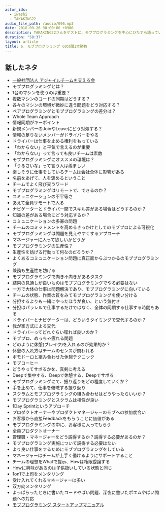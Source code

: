 ```yaml
---
actor_ids:
  - iwashi 
  - TAKAKING22
audio_file_path: /audio/006.mp3
date: 2018-09-26 00:00:00 +0900
description: TAKAKING22さんをゲストに、モブプログラミングを中心にひたすら語っていただいたエピソードです。
duration: "58:37"
layout: article
title: 6. モブプログラミング 60分間1本勝負
---
```


## 話したネタ
- [一般社団法人 アジャイルチームを支える会](http://www.agileteam.jp/)
- モブプログラミングとは？
- 1台のマシンを使うのは重要？
- 複数マシンのコードの同期はどうする？
- 各々のマシンの環境が微妙に違う問題をどう対応する？
- ペアプログラミングとモブプログラミングの差分は？
- Whole Team Approach
- 情報同期がキーポイント
- 新規メンバーのJoinやLeaveにどう対処する？
- 情報の足りないメンバーがドライバーをやる
- ドライバーは仕事を止める権利をもっている
- 「わからない」と平気で言えるのが重要
- 「わからない」って言っても良いチームは素敵
-  モブプログラミングにオススメの環境は？
- 「うるさいな」って言う人は羨ましい
- 楽しそうに仕事をしているチームは会社全体に影響がある
- 名前をあげて、人を褒めるということ
- チームでよく飛び交うワード
- モブプログラミングはリモートで、できるのか？
- コミュニケーションの不平等さ
- あえて全員リモートで入る
- ナビゲーターとドライバー間でスキル差がある場合はどうするのか？
- 知識の差がある場合にどう対応するか？
- コミュニケーションの多寡の問題
- チームのコミットメントを高めるきっかけとしてのモブプロによる可視化
- モブプログラミングは問題を見えやすくするアプローチ
- マネージャーに入って欲しいかどうか
- モブプログラミングの生産性？
- 生産性を妨げる行動って何なのだろうか？
- よくあるコミュニケーション問題に真正面からぶつかるのモブプログラミング
- 兼務も生産性を妨げる
- モブプログラミングで向き不向きがあるタスク
- 結果の見通しが良いものはモブプログラミングでやる必要はない
- 一方で大体の仕事は問題解決であり、モブプログラミングに向いている
- チームの状態、作業の質をみてモブプログラミングを使い分ける
- 分担するよりも一緒にやったほうが良い、という気付き
- 分担はパラレルで仕事するだけではなく、全体の同期する仕事する時間もある
- ドライバーとナビゲーターは、どういうタイミングで交代するのか？
- 我が家方式による交代
- ドライバーってどれぐらい喋れば良いのか？
- モブプロ、めっちゃ疲れる問題
- どのように休憩(ブレイク)を入れるのが効果的か？
- 休憩の入れ方はチームのセンスが問われる
- ポモドーロと組み合わせた休憩テクニック
- モブコーヒー
- どうやってサボるかを、真剣に考える
- Deepで集中する、Deepで休憩する、Deepでサボる
- モブプログラミングにて、振り返りをどの程度していくか？
- 手を止めて、仕事を俯瞰する振り返り
- スクラムとモブプログラミングの組み合わせはどうやったらいいか？
- モブプログラミングとスクラムは相性が良い
- 1Day Sprintというアプローチ
- プロダクトオーナーやプロダクトマネージャーのモブへの参加度合い
- お客様から直接Feedbackをもらうことに価値がある
- モブプログラミングの中に、お客様に入ってもらう
- 全員プロダクトオーナー
- 管理職・マネージャーをどう説得するか？説得する必要があるのか？
- モブプログラミング実施について説得する必要はない
- より良い仕事をするためにモブプログラミングをしている
- マネージャーはチームが上手く働けるようにサポートすること
- チームの理想をWhatで提示、Howは権限委譲する
- Howに興味があるのは子供扱いしている状態と同じ
- 1on1で上司をメンタリング
- 受け入れてくれるマネージャーは多い
- 双方向メンタリング
- よっぱらったときに書いたコードやばい問題、深夜に書いたポエムやばい問題への対応
- [モブプログラミング スタートアップマニュアル](https://speakerdeck.com/takaking22/mob-programming-startup-manual-number-mobprogramming-number-mobupuro)
